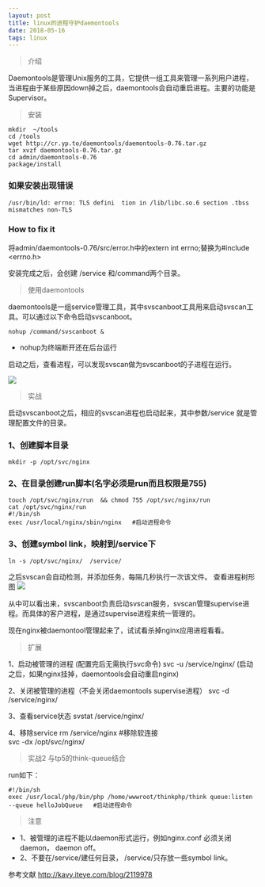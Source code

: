 ```yaml
---
layout: post
title: linux的进程守护daemontools
date: 2018-05-16 
tags: linux   
---
```


>介绍

Daemontools是管理Unix服务的工具，它提供一组工具来管理一系列用户进程，当进程由于某些原因down掉之后，daemontools会自动重启进程。主要的功能是Supervisor。

>安装

```shell
mkdir  ~/tools
cd /tools
wget http://cr.yp.to/daemontools/daemontools-0.76.tar.gz
tar xvzf daemontools-0.76.tar.gz
cd admin/daemontools-0.76
package/install

```

### 如果安装出现错误

```shell
/usr/bin/ld: errno: TLS defini  tion in /lib/libc.so.6 section .tbss mismatches non-TLS 
```

### How to fix it 

将admin/daemontools-0.76/src/error.h中的extern int errno;替换为#include <errno.h>


安装完成之后，会创建 /service 和/command两个目录。


>使用daemontools

daemontools是一组service管理工具，其中svscanboot工具用来启动svscan工具。可以通过以下命令启动svscanboot。

```shell
nohup /command/svscanboot &
```
* nohup为终端断开还在后台运行

启动之后，查看进程，可以发现svscan做为svscanboot的子进程在运行。

![](http://www.zzhpeng.cn/wp-content/uploads/2018/05/ps_svs.png)


>实战

启动svscanboot之后，相应的svscan进程也启动起来，其中参数/service 就是管理配置文件的目录。

### 1、创建脚本目录
```shell
mkdir -p /opt/svc/nginx
```

### 2、在目录创建run脚本(名字必须是run而且权限是755)

```shell
touch /opt/svc/nginx/run  && chmod 755 /opt/svc/nginx/run
cat /opt/svc/nginx/run
#!/bin/sh
exec /usr/local/nginx/sbin/nginx   #启动进程命令

```

### 3、创建symbol link，映射到/service下

```shell
ln -s /opt/svc/nginx/  /service/
```

之后svscan会自动检测，并添加任务，每隔几秒执行一次该文件。
查看进程树形图
![](http://www.zzhpeng.cn/wp-content/uploads/2018/05/pstree.png)

从中可以看出来，svscanboot负责启动svscan服务，svscan管理supervise进程。而具体的客户进程，是通过supervise进程来统一管理的。

现在nginx被daemontool管理起来了，试试看杀掉nginx应用进程看看。


>扩展

1、启动被管理的进程 (配置完后无需执行svc命令)
svc -u /service/nginx/  (启动之后，如果nginx挂掉，daemontools会自动重启nginx)

2、关闭被管理的进程（不会关闭daemontools supervise进程）
svc -d /service/nginx/

3、查看service状态
svstat /service/nginx/

4、移除service
rm  /service/nginx   #移除软连接  
svc -dx /opt/svc/nginx/


>实战2 与tp5的think-queue结合
  
  run如下：
```shell
#!/bin/sh
exec /usr/local/php/bin/php /home/wwwroot/thinkphp/think queue:listen --queue helloJobQueue   #启动进程命令
```


>注意

* 1、被管理的进程不能以daemon形式运行，例如nginx.conf 必须关闭daemon， daemon off。
* 2、不要在/service/建任何目录， /service/只存放一些symbol link。

参考文献
http://kavy.iteye.com/blog/2119978







